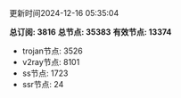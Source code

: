 更新时间2024-12-16 05:35:04

**总订阅: 3816**
**总节点: 35383**
**有效节点: 13374**
- trojan节点: 3526
- v2ray节点: 8101
- ss节点: 1723
- ssr节点: 24
